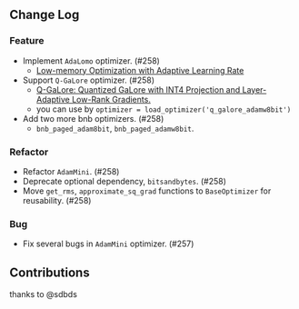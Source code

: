 ## Change Log

### Feature

* Implement `AdaLomo` optimizer. (#258)
    * [Low-memory Optimization with Adaptive Learning Rate](https://arxiv.org/abs/2310.10195) 
* Support `Q-GaLore` optimizer. (#258)
    * [Q-GaLore: Quantized GaLore with INT4 Projection and Layer-Adaptive Low-Rank Gradients.](https://arxiv.org/abs/2407.08296)
    * you can use by `optimizer = load_optimizer('q_galore_adamw8bit')`
* Add two more bnb optimizers. (#258)
    * `bnb_paged_adam8bit`, `bnb_paged_adamw8bit`.

### Refactor

* Refactor `AdamMini`. (#258)
* Deprecate optional dependency, `bitsandbytes`. (#258)
* Move `get_rms`, `approximate_sq_grad` functions to `BaseOptimizer` for reusability. (#258)

### Bug

* Fix several bugs in `AdamMini` optimizer. (#257)

## Contributions

thanks to @sdbds
